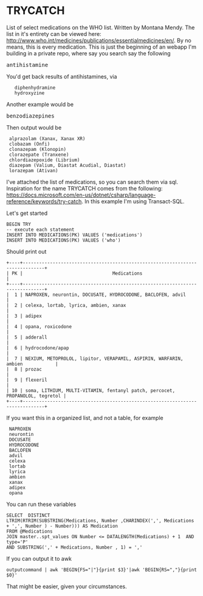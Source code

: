 # TRYCATCH
List of select medications on the WHO list. Written by Montana Mendy. The list in it's entirety can be viewed here: http://www.who.int/medicines/publications/essentialmedicines/en/. By no means, this is every medication. This is just the beginning of an webapp I'm building in a private repo, where say you search say the following 

<pre>antihistamine</pre> 

You'd get back results of antihistamines, via 

   ```mysql
      diphenhydramine
      hydroxyzine
   ```
   
   Another example would be 
   
   <pre>benzodiazepines</pre>
   
   Then output would be
   
  ```mysql  
   alprazolam (Xanax, Xanax XR)
   clobazam (Onfi)
   clonazepam (Klonopin)
   clorazepate (Tranxene)
   chlordiazepoxide (Librium)
   diazepam (Valium, Diastat Acudial, Diastat)
   lorazepam (Ativan)
```

I've attached the list of medications, so you can search them via sql. Inspiration for the name TRYCATCH comes from the following: https://docs.microsoft.com/en-us/dotnet/csharp/language-reference/keywords/try-catch. In this example I'm using Transact-SQL.

Let's get started

   ```mysql
   BEGIN TRY
   -- execute each statement
   INSERT INTO MEDICATIONS(PK) VALUES ('medications')
   INSERT INTO MEDICATIONS(PK) VALUES ('who')
   ```
   Should print out 

```mysql
+----+------------------------------------------------------------------------------+
| PK |                                 Medications                                  |
+----+------------------------------------------------------------------------------+
|  1 | NAPROXEN, neurontin, DOCUSATE, HYDROCODONE, BACLOFEN, advil                  |
|  2 | celexa, lortab, lyrica, ambien, xanax                                        |
|  3 | adipex                                                                       |
|  4 | opana, roxicodone                                                            |
|  5 | adderall                                                                     |
|  6 | hydrocodone/apap                                                             |
|  7 | NEXIUM, METOPROLOL, lipitor, VERAPAMIL, ASPIRIN, WARFARIN, ambien            |
|  8 | prozac                                                                       |
|  9 | flexeril                                                                     |
| 10 | soma, LITHIUM, MULTI-VITAMIN, fentanyl patch, percocet, PROPANOLOL, tegretol |
+----+------------------------------------------------------------------------------+
```

If you want this in a organized list, and not a table, for example 

```mysql
 NAPROXEN
 neurontin
 DOCUSATE
 HYDROCODONE
 BACLOFEN
 advil
 celexa
 lortab
 lyrica
 ambien
 xanax
 adipex
 opana
 ```
 
 You can run these variables 
 ```mysql
 SELECT  DISTINCT
 LTRIM(RTRIM(SUBSTRING(Medications, Number ,CHARINDEX(',', Medications + ',', Number ) - Number))) AS Medication 
 FROM @Medications 
 JOIN master..spt_values ON Number <= DATALENGTH(Medications) + 1  AND type='P'
 AND SUBSTRING(',' + Medications, Number , 1) = ',' 
 ```
 
 If you can output it to awk 
  ```mysql
 outputcommand | awk 'BEGIN{FS="|"}{print $3}'|awk 'BEGIN{RS=","}{print $0}'
  ```
  
  That might be easier, given your circumstances. 

